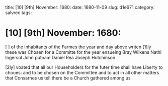 title: [10] [9th] November: 1680:
date: 1680-11-09
slug: d1e671
category: salvrec
tags: 


<div markdown class="doc" id="d1e671">


# [10] [9th] November: 1680:

[ ] of the Inhabitants of the Farmes the year and day above writen [1]ly these was Chosen for a Committe for the year ensueing Bray Wilkens Nathl Ingersol John putnam Daniel Rea Joseph Hutchinson

[2ly] voated that all our Householders for the futer time shall have Liberty to choues: and to be chosen on the Committee and to act in all other matters that Consarnes us tell there be a Church gathered among us
</div>